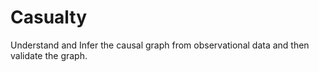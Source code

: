 # Casualty
Understand and Infer the causal graph from observational data and then validate the graph.
